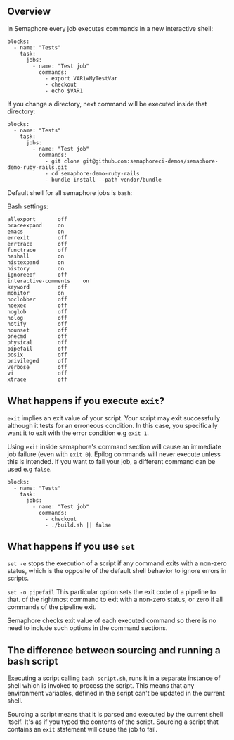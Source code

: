 ## Overview
In Semaphore every job executes commands in a new interactive shell:

```
blocks:
  - name: "Tests"
    task:
      jobs:
        - name: "Test job"
          commands:
            - export VAR1=MyTestVar
            - checkout
            - echo $VAR1
```

If you change a directory, next command will be executed inside that directory:

```
blocks:
  - name: "Tests"
    task:
      jobs:
        - name: "Test job"
          commands:
            - git clone git@github.com:semaphoreci-demos/semaphore-demo-ruby-rails.git
            - cd semaphore-demo-ruby-rails
            - bundle install --path vendor/bundle
```

Default shell for all semaphore jobs is `bash`:

Bash settings:
```
allexport      	off
braceexpand    	on
emacs          	on
errexit        	off
errtrace       	off
functrace      	off
hashall        	on
histexpand     	on
history        	on
ignoreeof      	off
interactive-comments	on
keyword        	off
monitor        	on
noclobber      	off
noexec         	off
noglob         	off
nolog          	off
notify         	off
nounset        	off
onecmd         	off
physical       	off
pipefail       	off
posix          	off
privileged     	off
verbose        	off
vi             	off
xtrace         	off
```

## What happens if you execute `exit`?
`exit` implies an exit value of your script. Your script may exit successfully
although it tests for an erroneous condition. In this case, you specifically
want it to exit with the error condition e.g `exit 1`.

Using `exit` inside semaphore's command section will cause an immediate job failure (even with `exit 0`).
Epilog commands will never execute unless this is intended. If you want to fail
your job, a different command can be used e.g `false`.

```
blocks:
  - name: "Tests"
    task:
      jobs:
        - name: "Test job"
          commands:
            - checkout
            - ./build.sh || false
```

## What happens if you use `set`
`set -e` stops the execution of a script if any command exits with a non-zero status,
which is the opposite of the default shell behavior to ignore errors in scripts.

`set -o pipefail` This particular option sets the exit code of a pipeline to that.
of the rightmost command to exit with a non-zero status, or zero if all commands of the pipeline exit.

Semaphore checks exit value of each executed command so there is no need to include such
options in the command sections.

## The difference between sourcing and running a bash script
Executing a script calling `bash script.sh`, runs it in a separate instance of shell
which is invoked to process the script. This means that any environment variables,
defined in the script can't be updated in the current shell.

Sourcing a script means that it is parsed and executed by the current shell itself.
It's as if you typed the contents of the script. Sourcing a script that contains an
`exit` statement will cause the job to fail.
